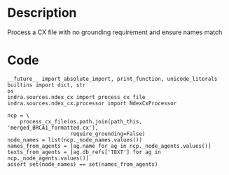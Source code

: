 # Description
Process a CX file with no grounding requirement and ensure names match

# Code
```
__future__ import absolute_import, print_function, unicode_literals
builtins import dict, str
os
indra.sources.ndex_cx import process_cx_file
indra.sources.ndex_cx.processor import NdexCxProcessor

ncp = \
    process_cx_file(os.path.join(path_this, 'merged_BRCA1_formatted.cx'),
                    require_grounding=False)
node_names = list(ncp._node_names.values())
names_from_agents = [ag.name for ag in ncp._node_agents.values()]
texts_from_agents = [ag.db_refs['TEXT'] for ag in ncp._node_agents.values()]
assert set(node_names) == set(names_from_agents)

```
